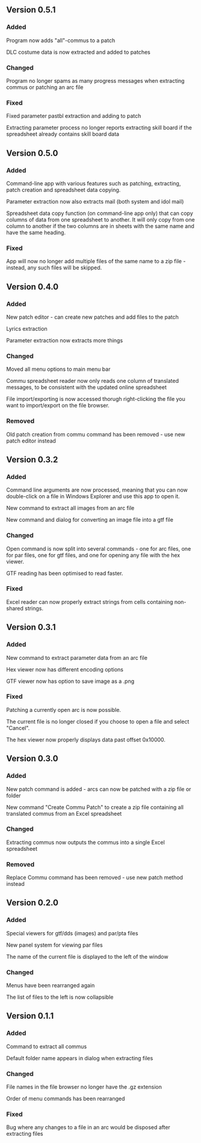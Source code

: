 ## Version 0.5.1

### Added
Program now adds "all"-commus to a patch

DLC costume data is now extracted and added to patches

### Changed
Program no longer spams as many progress messages when extracting commus or patching an arc file

### Fixed
Fixed parameter pastbl extraction and adding to patch

Extracting parameter process no longer reports extracting skill board if the spreadsheet already contains skill board data

## Version 0.5.0

### Added
Command-line app with various features such as patching, extracting, patch creation and spreadsheet data copying.

Parameter extraction now also extracts mail (both system and idol mail)

Spreadsheet data copy function (on command-line app only) that can copy columns of data from one spreadsheet to another. It will only copy from one column to
another if the two columns are in sheets with the same name and have the same heading.

### Fixed
App will now no longer add multiple files of the same name to a zip file - instead, any such files will be skipped.

## Version 0.4.0

### Added
New patch editor - can create new patches and add files to the patch

Lyrics extraction

Parameter extraction now extracts more things

### Changed
Moved all menu options to main menu bar

Commu spreadsheet reader now only reads one column of translated messages, to be consistent with the updated online spreadsheet

File import/exporting is now accessed thorugh right-clicking the file you want to import/export on
the file browser.

### Removed
Old patch creation from commu command has been removed - use new patch editor instead


## Version 0.3.2

### Added
Command line arguments are now processed, meaning that you can now double-click on a file in Windows Explorer and use this app to open it.

New command to extract all images from an arc file

New command and dialog for converting an image file into a gtf file

### Changed
Open command is now split into several commands - one for arc files, one for par files, one for gtf files, and one for opening any file with the hex viewer.

GTF reading has been optimised to read faster.

### Fixed
Excel reader can now properly extract strings from cells containing non-shared strings.

## Version 0.3.1

### Added
New command to extract parameter data from an arc file

Hex viewer now has different encoding options

GTF viewer now has option to save image as a .png

### Fixed
Patching a currently open arc is now possible.

The current file is no longer closed if you choose to open a file and select "Cancel".

The hex viewer now properly displays data past offset 0x10000.

## Version 0.3.0

### Added
New patch command is added - arcs can now be patched with a zip file or folder

New command "Create Commu Patch" to create a zip file containing all translated commus from an Excel spreadsheet

### Changed
Extracting commus now outputs the commus into a single Excel spreadsheet

### Removed
Replace Commu command has been removed - use new patch method instead

## Version 0.2.0

### Added
Special viewers for gtf/dds (images) and par/pta files

New panel system for viewing par files

The name of the current file is displayed to the left of the window

### Changed
Menus have been rearranged again

The list of files to the left is now collapsible


## Version 0.1.1

### Added
Command to extract all commus

Default folder name appears in dialog when extracting files

### Changed
File names in the file browser no longer have the .gz extension

Order of menu commands has been rearranged

### Fixed
Bug where any changes to a file in an arc would be disposed after extracting files
